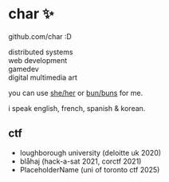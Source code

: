 # char ✨

github.com/char :D

distributed systems  
web development  
gamedev  
digital multimedia art  

you can use [she/her](https://pronouns.within.lgbt/she) or [bun/buns](https://pronouns.within.lgbt/bun) for me.

i speak english, french, spanish &amp; korean.

## ctf

- loughborough university (deloitte uk 2020)
- blåhaj (hack-a-sat 2021, corctf 2021)
- PlaceholderName (uni of toronto ctf 2025)
